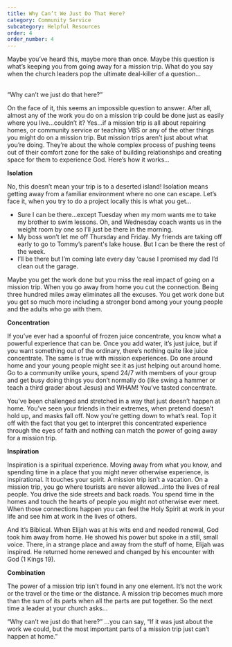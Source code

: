 ```yaml
---
title: Why Can’t We Just Do That Here?
category: Community Service
subcategory: Helpful Resources
order: 4
order_number: 4
---
```


Maybe you’ve heard this, maybe more than once. Maybe this question is what’s keeping you from going away for a mission trip. What do you say when the church leaders pop the ultimate deal-killer of a question…<br>&nbsp;

“Why can’t we just do that here?”

On the face of it, this seems an impossible question to answer. After all, almost any of the work you do on a mission trip could be done just as easily where you live…couldn’t it? Yes…if a mission trip is all about repairing homes, or community service or teaching VBS or any of the other things you might do on a mission trip. But mission trips aren’t just about what you’re doing. They’re about the whole complex process of pushing teens out of their comfort zone for the sake of building relationships and creating space for them to experience God. Here’s how it works…

**Isolation**

No, this doesn’t mean your trip is to a deserted island\! Isolation means getting away from a familiar environment where no one can escape. Let’s face it, when you try to do a project locally this is what you get…

* Sure I can be there…except Tuesday when my mom wants me to take my brother to swim lessons. Oh, and Wednesday coach wants us in the weight room by one so I’ll just be there in the morning.
* My boss won’t let me off Thursday and Friday. My friends are taking off early to go to Tommy’s parent's lake house. But I can be there the rest of the week.
* I’ll be there but I’m coming late every day ‘cause I promised my dad I’d clean out the garage.

Maybe you get the work done but you miss the real impact of going on a mission trip. When you go away from home you cut the connection. Being three hundred miles away eliminates all the excuses. You get work done but you get so much more including a stronger bond among your young people and the adults who go with them.

**Concentration**

If you’ve ever had a spoonful of frozen juice concentrate, you know what a powerful experience that can be. Once you add water, it’s just juice, but if you want something out of the ordinary, there’s nothing quite like juice concentrate. The same is true with mission experiences. Do one around home and your young people might see it as just helping out around home. Go to a community unlike yours, spend 24/7 with members of your group and get busy doing things you don’t normally do (like swing a hammer or teach a third grader about Jesus) and WHAM\! You’ve tasted concentrate.

You’ve been challenged and stretched in a way that just doesn’t happen at home. You’ve seen your friends in their extremes, when pretend doesn’t hold up, and masks fall off. Now you’re getting down to what’s real. Top it off with the fact that you get to interpret this concentrated experience through the eyes of faith and nothing can match the power of going away for a mission trip.

**Inspiration**

Inspiration is a spiritual experience. Moving away from what you know, and spending time in a place that you might never otherwise experience, is inspirational. It touches your spirit. A mission trip isn’t a vacation. On a mission trip, you go where tourists are never allowed…into the lives of real people. You drive the side streets and back roads. You spend time in the homes and touch the hearts of people you might not otherwise ever meet. When those connections happen you can feel the Holy Spirit at work in your life and see him at work in the lives of others.

And it’s Biblical. When Elijah was at his wits end and needed renewal, God took him away from home. He showed his power but spoke in a still, small voice. There, in a strange place and away from the stuff of home, Elijah was inspired. He returned home renewed and changed by his encounter with God (1 Kings 19).

**Combination**

The power of a mission trip isn’t found in any one element. It’s not the work or the travel or the time or the distance. A mission trip becomes much more than the sum of its parts when all the parts are put together. So the next time a leader at your church asks…

“Why can’t we just do that here?” …you can say, “If it was just about the work we could, but the most important parts of a mission trip just can’t happen at home.”
